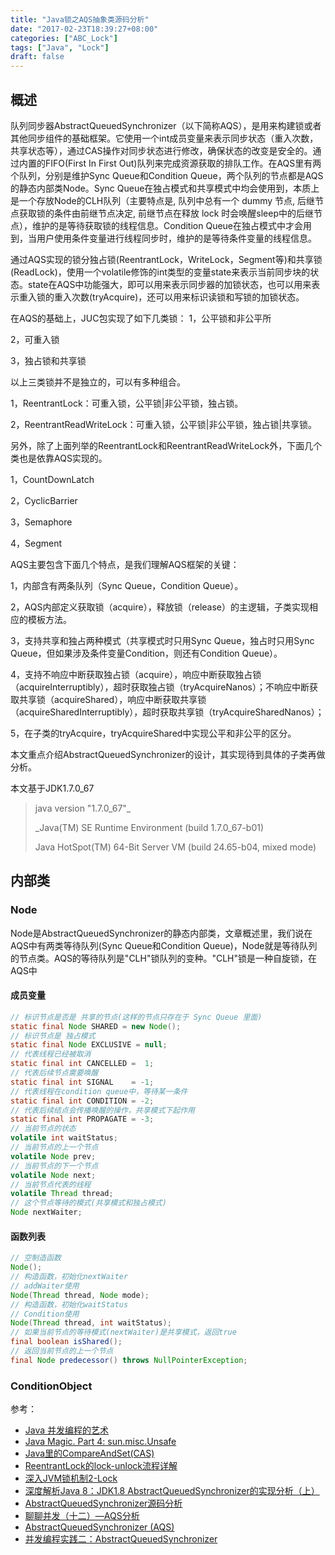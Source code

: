 ```yaml
---
title: "Java锁之AQS抽象类源码分析"
date: "2017-02-23T18:39:27+08:00"
categories: ["ABC_Lock"]
tags: ["Java", "Lock"]
draft: false
---
```


## 概述

队列同步器AbstractQueuedSynchronizer（以下简称AQS），是用来构建锁或者其他同步组件的基础框架。它使用一个int成员变量来表示同步状态（重入次数，共享状态等），通过CAS操作对同步状态进行修改，确保状态的改变是安全的。通过内置的FIFO(First In First Out)队列来完成资源获取的排队工作。在AQS里有两个队列，分别是维护Sync Queue和Condition Queue，两个队列的节点都是AQS的静态内部类Node。Sync Queue在独占模式和共享模式中均会使用到，本质上是一个存放Node的CLH队列（主要特点是, 队列中总有一个 dummy 节点, 后继节点获取锁的条件由前继节点决定, 前继节点在释放 lock 时会唤醒sleep中的后继节点），维护的是等待获取锁的线程信息。Condition Queue在独占模式中才会用到，当用户使用条件变量进行线程同步时，维护的是等待条件变量的线程信息。



通过AQS实现的锁分独占锁(ReentrantLock，WriteLock，Segment等)和共享锁(ReadLock)，使用一个volatile修饰的int类型的变量state来表示当前同步块的状态。state在AQS中功能强大，即可以用来表示同步器的加锁状态，也可以用来表示重入锁的重入次数(tryAcquire)，还可以用来标识读锁和写锁的加锁状态。



在AQS的基础上，JUC包实现了如下几类锁：
1，公平锁和非公平所

2，可重入锁

3，独占锁和共享锁

以上三类锁并不是独立的，可以有多种组合。

1，ReentrantLock：可重入锁，公平锁|非公平锁，独占锁。

2，ReentrantReadWriteLock：可重入锁，公平锁|非公平锁，独占锁|共享锁。



另外，除了上面列举的ReentrantLock和ReentrantReadWriteLock外，下面几个类也是依靠AQS实现的。

1，CountDownLatch

2，CyclicBarrier

3，Semaphore

4，Segment



AQS主要包含下面几个特点，是我们理解AQS框架的关键：

1，内部含有两条队列（Sync Queue，Condition Queue）。

2，AQS内部定义获取锁（acquire），释放锁（release）的主逻辑，子类实现相应的模板方法。

3，支持共享和独占两种模式（共享模式时只用Sync Queue，独占时只用Sync Queue，但如果涉及条件变量Condition，则还有Condition Queue）。

4，支持不响应中断获取独占锁（acquire），响应中断获取独占锁（acquireInterruptibly），超时获取独占锁（tryAcquireNanos）；不响应中断获取共享锁（acquireShared），响应中断获取共享锁（acquireSharedInterruptibly），超时获取共享锁（tryAcquireSharedNanos）；

5，在子类的tryAcquire，tryAcquireShared中实现公平和非公平的区分。



本文重点介绍AbstractQueuedSynchronizer的设计，其实现待到具体的子类再做分析。



本文基于JDK1.7.0_67

> java version "1.7.0_67"_
>
> _Java(TM) SE Runtime Environment (build 1.7.0_67-b01)
>
> Java HotSpot(TM) 64-Bit Server VM (build 24.65-b04, mixed mode)



## 内部类

### Node

Node是AbstractQueuedSynchronizer的静态内部类，文章概述里，我们说在AQS中有两类等待队列(Sync Queue和Condition Queue)，Node就是等待队列的节点类。AQS的等待队列是"CLH"锁队列的变种。"CLH"锁是一种自旋锁，在AQS中

#### 成员变量

```java
// 标识节点是否是 共享的节点(这样的节点只存在于 Sync Queue 里面)
static final Node SHARED = new Node();
// 标识节点是 独占模式
static final Node EXCLUSIVE = null;
// 代表线程已经被取消
static final int CANCELLED =  1;
// 代表后续节点需要唤醒
static final int SIGNAL    = -1;
// 代表线程在condition queue中，等待某一条件
static final int CONDITION = -2;
// 代表后续结点会传播唤醒的操作，共享模式下起作用
static final int PROPAGATE = -3;
// 当前节点的状态
volatile int waitStatus;
// 当前节点的上一个节点
volatile Node prev;
// 当前节点的下一个节点
volatile Node next;
// 当前节点代表的线程
volatile Thread thread;
// 这个节点等待的模式(共享模式和独占模式)
Node nextWaiter;
```



#### 函数列表

```java
// 空制造函数
Node();
// 构造函数，初始化nextWaiter
// addWaiter使用
Node(Thread thread, Node mode);
// 构造函数，初始化waitStatus
// Condition使用
Node(Thread thread, int waitStatus);
// 如果当前节点的等待模式(nextWaiter)是共享模式，返回true
final boolean isShared();
// 返回当前节点的上一个节点
final Node predecessor() throws NullPointerException;
```



### ConditionObject



参考：

- [Java 并发编程的艺术](http://download.csdn.net/detail/u011898232/9548575)
- [Java Magic. Part 4: sun.misc.Unsafe](http://ifeve.com/sun-misc-unsafe/)
- [Java里的CompareAndSet(CAS)](http://www.blogjava.net/mstar/archive/2013/04/24/398351.html)
- [ReentrantLock的lock-unlock流程详解](http://blog.csdn.net/luonanqin/article/details/41871909)
- [深入JVM锁机制2-Lock](http://blog.csdn.net/chen77716/article/details/6641477)
- [深度解析Java 8：JDK1.8 AbstractQueuedSynchronizer的实现分析（上）](http://www.infoq.com/cn/articles/jdk1.8-abstractqueuedsynchronizer)
- [AbstractQueuedSynchronizer源码分析](https://www.cnblogs.com/zhanjindong/p/java-concurrent-package-aqs-AbstractQueuedSynchronizer.html)
- [聊聊并发（十二）—AQS分析](https://my.oschina.net/xianggao/blog/532709)
- [AbstractQueuedSynchronizer (AQS)](http://www.javarticles.com/2012/10/abstractqueuedsynchronizer-aqs.html)
- [并发编程实践二：AbstractQueuedSynchronizer](http://blog.csdn.net/tomato__/article/details/24774465)
